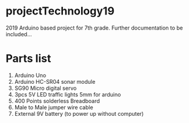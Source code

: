 # projectTechnology19
2019 Arduino based project for 7th grade.
Further documentation to be included...

# Parts list

1. Arduino Uno
2. Arduino HC-SR04 sonar module
3. SG90 Micro digital servo
4. 3pcs 5V LED traffic lights 5mm for arduino
5. 400 Points solderless Breadboard
6. Male to Male jumper wire cable
7. External 9V battery (to power up without computer)
